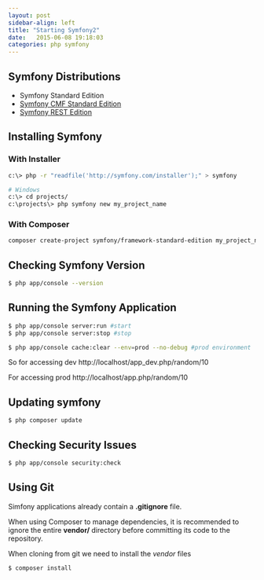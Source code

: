 ```yaml
---
layout: post
sidebar-align: left
title: "Starting Symfony2"
date:   2015-06-08 19:18:03
categories: php symfony
---
```


## Symfony Distributions

* Symfony Standard Edition
* [Symfony CMF Standard Edition](https://github.com/symfony-cmf/symfony-cmf-standard)
* [Symfony REST Edition](https://github.com/gimler/symfony-rest-edition)

## Installing Symfony

### With Installer

```bash
c:\> php -r "readfile('http://symfony.com/installer');" > symfony

# Windows
c:\> cd projects/
c:\projects\> php symfony new my_project_name
```

### With Composer

```bash
composer create-project symfony/framework-standard-edition my_project_name
```

## Checking Symfony Version

```bash
$ php app/console --version
```

## Running the Symfony Application

```bash
$ php app/console server:run #start
$ php app/console server:stop #stop

$ php app/console cache:clear --env=prod --no-debug #prod environment
```

So for accessing dev
http://localhost/app_dev.php/random/10

For accessing prod
http://localhost/app.php/random/10

## Updating symfony
```bash
$ php composer update
```

## Checking Security Issues
```bash
$ php app/console security:check
```

## Using Git

Simfony applications already contain a **.gitignore** file.

When using Composer to manage dependencies, it is recommended to ignore the entire **vendor/** directory before committing its code to the repository. 

When cloning from git we need to install the *vendor* files
```bash
$ composer install
```
